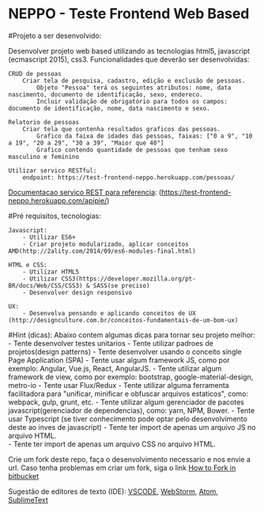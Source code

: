 # **NEPPO - Teste Frontend Web Based** #

#Projeto a ser desenvolvido:

Desenvolver projeto web based utilizando as tecnologias html5, javascript (ecmascript 2015), css3.
Funcionalidades que deverão ser desenvolvidas:

	CRUD de pessoas
		Criar tela de pesquisa, cadastro, edição e exclusão de pessoas.
			Objeto "Pessoa" terá os seguintes atributos: nome, data nascimento, documento de identificação, sexo, endereco.
			Incluir validação de obrigatório para todos os campos: documento de identificação, nome, data nascimento e sexo.
			
	Relatorio de pessoas
		Criar tela que contenha resultados graficos das pessoas.
			Grafico da faixa de idades das pessoas, faixas: ["0 a 9", "10 a 19", "20 a 29", "30 a 39", "Maior que 40"]
			Grafico contendo quantidade de pessoas que tenham sexo masculino e feminino
	
	Utilizar servico RESTful:
		endpoint: https://test-frontend-neppo.herokuapp.com/pessoas/
[Documentacao servico REST para referencia](https://test-frontend-neppo.herokuapp.com/apipie/): (https://test-frontend-neppo.herokuapp.com/apipie/)


#Pré requisitos, tecnologias:

	Javascript:
		- Utilizar ES6+
		- Criar projeto modularizado, aplicar conceitos AMD(http://2ality.com/2014/09/es6-modules-final.html)

	HTML e CSS:
		- Utilizar HTML5
		- Utilizar CSS3(https://developer.mozilla.org/pt-BR/docs/Web/CSS/CSS3) & SASS(se preciso)
		- Desenvolver design responsivo

	UX:
		- Desenvolva pensando e aplicando conceitos de UX (http://designculture.com.br/conceitos-fundamentais-de-um-bom-ux)
	


#Hint (dicas):
	Abaixo contem algumas dicas para tornar seu projeto melhor:
		- Tente desenvolver testes unitarios
		- Tente utilizar padroes de projetos(design patterns)
		- Tente desenvolver usando o conceito single Page Application (SPA)
		- Tente usar algum framework JS, como por exemplo: Angular, Vue.js, React, AngularJS.
	  	- Tente utilizar algum framework de view, como por exemplo: bootstrap, google-material-design, metro-io
		- Tente usar Flux/Redux
		- Tente utilizar alguma ferramenta facilitadora para "unificar, minificar e obfuscar arquivos estaticos", como: webpack, gulp, grunt, etc.
		- Tente utilizar algum gerenciador de pacotes javascript(gerenciador de dependencias), como: yarn, NPM, Bower. 
		- Tente usar Typescript (se tiver conhecimento pode optar pelo desenvolvimento deste ao inves de javascript)
		- Tente ter import de apenas um arquivo JS no arquivo HTML.				
		- Tente ter import de apenas um arquivo CSS no arquivo HTML.


Crie um fork deste repo, faça o desenvolvimento necessario e nos envie a url.
Caso tenha problemas em criar um fork, siga o link [How to Fork in bitbucket](https://confluence.atlassian.com/bitbucket/forking-a-repository-221449527.html#ForkingaRepository-HowtoForkaRepository)

Sugestão de editores de texto (IDE): [VSCODE](https://code.visualstudio.com/), [WebStorm](https://www.jetbrains.com/webstorm/), [Atom](https://atom.io/), [SublimeText](https://www.sublimetext.com/)
